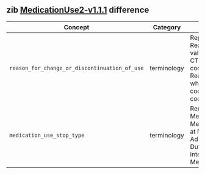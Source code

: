 ## zib [MedicationUse2-v1.1.1](https://zibs.nl/wiki/MedicationUse2-v1.1.1(2020EN)) difference

| Concept         | Category          | Description                             | 
|-----------------|-------------------|-----------------------------------------|
|`reason_for_change_or_discontinuation_of_use` | terminology | Replaced several values in ReasonForChangeOrDiscontinuationOfUse valueSet. **1.** Replaced OTH with SNOMED-CT code for Other. **2.** Added SNOMED-CT code for Unknown. **3.** Added CodeSystem ReasonForChangeOrDiscontinuationOfUse which replaces all Dutch SNOMED-CT codes. **4.** Removed all Dutch SNOMED-CT codes from valueset. |
| `medication_use_stop_type` | terminology |  Renamed the valueSet from MedicationUseStopType to MedicationStopType, to be able to reuse it at MedicationAgreement and AdministrationAgreement. Also replaced Dutch SNOMED-CT codes with international codes in valueSet MedicationStopType. |